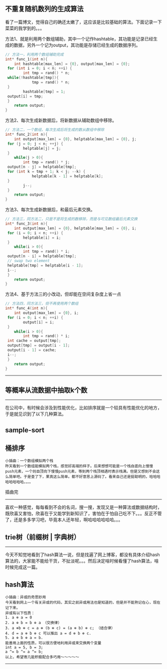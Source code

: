 ## 不重复随机数列的生成算法

看了一篇博文，觉得自己的确还太嫩了，这应该是比较基础的算法。下面记录一下菜菜的我学到的。。。

方法1、就是利用两个数组辅助，其中一个记作hashtable，其功能是记录已经生成的数据，另外一个记为output，其功能是存储已经生成的数据序列。
~~~C++
// 方法一，利用两个数组辅助完成
int* func_1(int n){
    int hashtable[max_len] = {0}, output[max_len] = {0};
 for (int i = 0; i < n; ++i) {
        int tmp = rand() * n;
 while(!hashtable[tmp]){
            tmp = rand() * n;
 }
        hashtable[tmp] = 1;
 output[i] = tmp;
 }
    return output;
}
~~~
方法2、每次生成新数据后，将新数据从辅助数组中移除。
~~~C++
// 方法二，一个数组，每次生成后将生成的数从数组中移除
int* func_2(int n){
    int output[max_len] = {0}, helptable[max_len] = {0}, j;
 for (j = 0; j < n; ++j) {
        helptable[j] = j;
 }
    while(j > 0){
        int tmp = rand() * j;
 output[n - j] = helptable[tmp];
 for (int k = tmp + 1; k < j; --k) {
            helptable[k - 1] = helptable[k];
 }
        j--;
 }
    return output;
}
~~~
方法3、每次生成新数据后，和最后元素交换。
~~~C++
// 方法三，同方法二，只是不是将生成的数移除，而是与可见数组最后元素交换
int* func_3(int n){
    int output[max_len] = {0}, helptable[max_len] = {0}, i;
 for (i = 0; i < n; ++i) {
        helptable[i] = i;
 }
    while(i > 0){
        int tmp = rand() * i;
 output[n - i] = helptable[tmp];
 // swap two element
 helptable[tmp] = helptable[i - 1];
 i--;
 }
    return output;
}
~~~
方法4、基于方法三的小改动，但却能在空间复杂度上省一点
~~~C++
// 方法四，同方法三，但不再使用两个数组
int* func_4(int n){
    int output[max_len] = {0}, i;
 for (i = 0; i < n; ++i) {
        output[i] = i;
 }
    while(i > 0){
        int tmp = rand() * i;
 int cache = output[tmp];
 output[tmp] = output[i - 1];
 output[i - 1] = cache;
 i--;
 }
    return output;
}
~~~
------

## 等概率从流数据中抽取k个数 

------

在公司中，有时候会涉及到性能优化，比如排序就是一个较具有性能优化的地方，于是就见识到了以下几种算法。

## sample-sort

## 桶排序

~~~
小插曲：一个数组模拟两个栈
昨天看到一个数组能模拟两个栈，感觉好高端的样子。后来想想可能是一个栈自底向上慢慢push元素，一个则自顶向下慢慢push元素，等到两个栈顶相遇时表示栈满。但是又想到不会这么简单吧。于是查了下，果真这么简单。都不好意思上源码了。看来自己还是挺聪明的，哈哈哈哈哈哈哈哈。。。。
~~~
插曲完

------

喜欢一种感觉，每每看到不会的名词，搜一搜，发现又是一种算法或数据结构时，既欣喜又害怕，欣喜在于又能学到新知识了，害怕在于怕自己吃不下。。。反正不管了，还是多多学习吧，毕竟本人还年轻，啊哈哈哈哈哈哈。。。

## trie树（前缀树 | 字典树）

------

今天不知觉地看到了hash算法一说，但是找遍了网上博客，都没有具体介绍hash算法的，大家能不能给干货，不扯淡呢。。。然后决定啥时候看懂了hash算法，啥时候完成这一篇。

## hash算法
~~~
小插曲：异或的奇思妙用
今天看到网上一个有关异或的代码，其实之前异或用法也是知道的，但是并不能熟记在心，现在记下来。
异或有以下性质：
1. a ⊕ a = 0
2. a ⊕ b = b ⊕ a （交换律）
3. a ⊕b ⊕ c = a ⊕ (b ⊕ c) = (a ⊕ b) ⊕ c; （结合律）
4. d = a ⊕ b ⊕ c 可以推出 a = d ⊕ b ⊕ c.
5. a ⊕ b ⊕ a = b.
能善用上面的性质，可以很方便地利用异或来交换两个变量
int a = 5, b = 3;
a ^= b ^= a ^= b;
以上，希望寄几能积极配合多巧用～～～～～
~~~
------